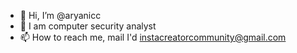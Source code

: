 - 👋 Hi, I’m @aryanicc
- 👀 I am computer security analyst
- 📫 How to reach me, mail I'd instacreatorcommunity@gmail.com

<!---
aryanicc/aryanicc is a ✨ special ✨ repository because its `README.md` (this file) appears on your GitHub profile.
You can click the Preview link to take a look at your changes.
--->
